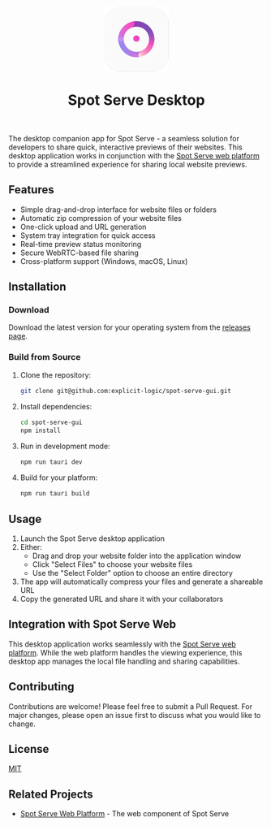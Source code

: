 <div align="center">
   <img align="center" width="128px" src="src-tauri/icons/128x128@2x.png" />
	<h1 align="center"><b>Spot Serve Desktop</b></h1>
  <br/>
</div>

The desktop companion app for Spot Serve - a seamless solution for developers to share quick, interactive previews of their websites. This desktop application works in conjunction with the [Spot Serve web platform](https://github.com/yakovenkodenis/spot-serve-web) to provide a streamlined experience for sharing local website previews.

## Features
- Simple drag-and-drop interface for website files or folders
- Automatic zip compression of your website files
- One-click upload and URL generation
- System tray integration for quick access
- Real-time preview status monitoring
- Secure WebRTC-based file sharing
- Cross-platform support (Windows, macOS, Linux)

## Installation

### Download
Download the latest version for your operating system from the [releases page](https://github.com/explicit-logic/spot-serve-gui/releases).

### Build from Source
1. Clone the repository:
    ```bash
    git clone git@github.com:explicit-logic/spot-serve-gui.git
    ```

2. Install dependencies:
    ```bash
    cd spot-serve-gui
    npm install
    ```

3. Run in development mode:
    ```bash
    npm run tauri dev
    ```

4. Build for your platform:
    ```bash
    npm run tauri build
    ```

## Usage

1. Launch the Spot Serve desktop application
2. Either:
   - Drag and drop your website folder into the application window
   - Click "Select Files" to choose your website files
   - Use the "Select Folder" option to choose an entire directory
3. The app will automatically compress your files and generate a shareable URL
4. Copy the generated URL and share it with your collaborators

## Integration with Spot Serve Web

This desktop application works seamlessly with the [Spot Serve web platform](https://github.com/yakovenkodenis/spot-serve-web). While the web platform handles the viewing experience, this desktop app manages the local file handling and sharing capabilities.

## Contributing

Contributions are welcome! Please feel free to submit a Pull Request. For major changes, please open an issue first to discuss what you would like to change.

## License

[MIT](LICENSE)

## Related Projects

- [Spot Serve Web Platform](https://github.com/yakovenkodenis/spot-serve-web) - The web component of Spot Serve
